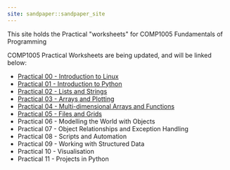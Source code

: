 ```yaml
---
site: sandpaper::sandpaper_site
---
```


This site holds the Practical "worksheets" for COMP1005 Fundamentals of Programming

COMP1005 Practical Worksheets are being updated, and will be linked below:

- [Practical 00 - Introduction to Linux](prac00.html)
- [Practical 01 - Introduction to Python](prac01.html)
- [Practical 02 - Lists and Strings](prac02.html)
- [Practical 03 - Arrays and Plotting](prac03.html)
- [Practical 04 - Multi-dimensional Arrays and Functions](prac04.html)
- [Practical 05 - Files and Grids](prac05.html)
- Practical 06 - Modelling the World with Objects
- Practical 07 - Object Relationships and Exception Handling
- Practical 08 - Scripts and Automation
- Practical 09 - Working with Structured Data
- Practical 10 - Visualisation
- Practical 11 - Projects in Python
